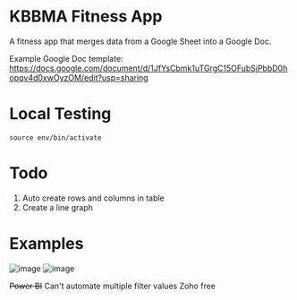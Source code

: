 # KBBMA Fitness App

A fitness app that merges data from a Google Sheet into a Google Doc.

Example Google Doc template: https://docs.google.com/document/d/1JfYsCbmk1uTGrgC15OFubSjPbbD0hopqv4d0xwOyzOM/edit?usp=sharing

# Local Testing
```
source env/bin/activate
```

# Todo
1. Auto create rows and columns in table
2. Create a line graph

# Examples
![image](https://user-images.githubusercontent.com/70655743/120419803-1fd81200-c331-11eb-9a71-23aa430653e1.png)
![image](https://user-images.githubusercontent.com/70655743/120420137-c58b8100-c331-11eb-9c80-961f7c3f1a19.png)

~~Power BI~~ Can't automate multiple filter values
Zoho free
